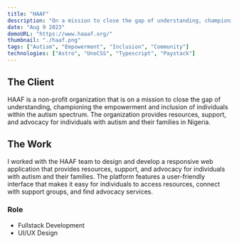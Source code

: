 ```yaml
---
title: "HAAF"
description: "On a mission to close the gap of understanding, championing the empowerment and inclusion of individuals within the autism spectrum."
date: "Aug 9 2023"
demoURL: "https://www.haaaf.org/"
thumbnail: "./haaf.png"
tags: ["Autism", "Empowerment", "Inclusion", "Community"]
technologies: ["Astro", "UnoCSS", "Typescript", "Paystack"]
---
```


## The Client

HAAF is a non-profit organization that is on a mission to close the gap of understanding, championing the empowerment and inclusion of individuals within the autism spectrum. The organization provides resources, support, and advocacy for individuals with autism and their families in Nigeria.

## The Work

I worked with the HAAF team to design and develop a responsive web application that provides resources, support, and advocacy for individuals with autism and their families. The platform features a user-friendly interface that makes it easy for individuals to access resources, connect with support groups, and find advocacy services.

### Role

- Fullstack Development
- UI/UX Design
